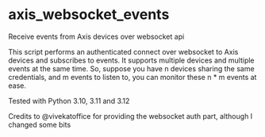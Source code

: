 # axis_websocket_events
Receive events from Axis devices over websocket api

This script performs an authenticated connect over websocket to Axis devices and subscribes to events. It supports multiple devices and multiple events at the same time. So, suppose you have n devices sharing the same credentials, and m events to listen to, you can monitor these n * m events at ease.


Tested with Python 3.10, 3.11 and 3.12

Credits to @vivekatoffice for providing the websocket auth part, although I changed some bits

